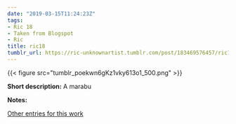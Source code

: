 ```yaml
---
date: "2019-03-15T11:24:23Z"
tags:
- Ric 18
- Taken from Blogspot
- Ric
title: ric18
tumblr_url: https://ric-unknownartist.tumblr.com/post/183469576457/ric18
---
```

{{< figure src="tumblr_poekwn6gKz1vky613o1_500.png" >}} 

**Short description:** A marabu

**Notes:**

[Other entries for this work](/tags/Ric-18)

